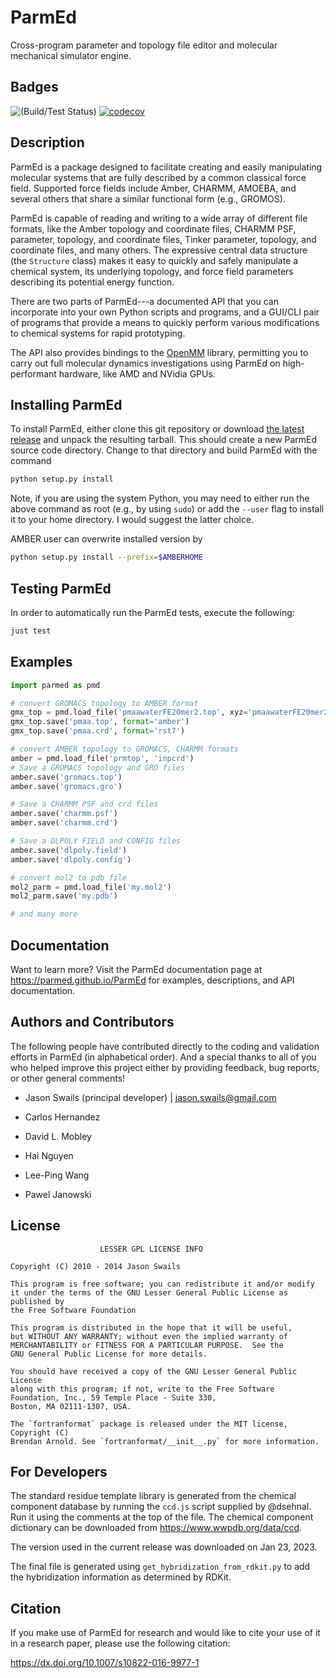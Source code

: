 # ParmEd

Cross-program parameter and topology file editor and molecular mechanical
simulator engine.

## Badges

![(Build/Test Status)](https://github.com/ParmEd/ParmEd/workflows/Tests/badge.svg)
[![codecov](https://codecov.io/gh/ParmEd/ParmEd/branch/master/graph/badge.svg)](https://codecov.io/gh/ParmEd/ParmEd)

## Description

ParmEd is a package designed to facilitate creating and easily manipulating
molecular systems that are fully described by a common classical force field.
Supported force fields include Amber, CHARMM, AMOEBA, and several others that
share a similar functional form (e.g., GROMOS).

ParmEd is capable of reading and writing to a wide array of different file
formats, like the Amber topology and coordinate files, CHARMM PSF, parameter,
topology, and coordinate files, Tinker parameter, topology, and coordinate
files, and many others. The expressive central data structure (the ``Structure``
class) makes it easy to quickly and safely manipulate a chemical system, its
underlying topology, and force field parameters describing its potential energy
function.

There are two parts of ParmEd---a documented API that you can incorporate into
your own Python scripts and programs, and a GUI/CLI pair of programs that
provide a means to quickly perform various modifications to chemical systems for
rapid prototyping.

The API also provides bindings to the [OpenMM](https://openmm.org)
library, permitting you to carry out full molecular dynamics investigations
using ParmEd on high-performant hardware, like AMD and NVidia GPUs.

## Installing ParmEd

To install ParmEd, either clone this git repository or download [the latest
release](https://github.com/ParmEd/ParmEd/releases) and unpack the resulting
tarball. This should create a new ParmEd source code directory. Change to that
directory and build ParmEd with the command

```sh
python setup.py install
```

Note, if you are using the system Python, you may need to either run the above
command as root (e.g., by using ``sudo``) or add the ``--user`` flag to install
it to your home directory. I would suggest the latter choice.

AMBER user can overwrite installed version by

```sh
python setup.py install --prefix=$AMBERHOME
```

## Testing ParmEd

In order to automatically run the ParmEd tests, execute the following:

```sh
just test
```

## Examples

```python
import parmed as pmd

# convert GROMACS topology to AMBER format
gmx_top = pmd.load_file('pmaawaterFE20mer2.top', xyz='pmaawaterFE20mer2.gro')
gmx_top.save('pmaa.top', format='amber')
gmx_top.save('pmaa.crd', format='rst7')

# convert AMBER topology to GROMACS, CHARMM formats
amber = pmd.load_file('prmtop', 'inpcrd')
# Save a GROMACS topology and GRO files
amber.save('gromacs.top')
amber.save('gromacs.gro')

# Save a CHARMM PSF and crd files
amber.save('charmm.psf')
amber.save('charmm.crd')

# Save a DLPOLY FIELD and CONFIG files
amber.save('dlpoly.field')
amber.save('dlpoly.config')

# convert mol2 to pdb file
mol2_parm = pmd.load_file('my.mol2')
mol2_parm.save('my.pdb')

# and many more
```

## Documentation

Want to learn more?  Visit the ParmEd documentation page at
https://parmed.github.io/ParmEd for examples, descriptions, and API
documentation.

## Authors and Contributors

The following people have contributed directly to the coding and validation
efforts in ParmEd (in alphabetical order).  And a special thanks to all of you
who helped improve this project either by providing feedback, bug reports, or
other general comments!

* Jason Swails (principal developer) | jason.swails@gmail.com

* Carlos Hernandez
* David L. Mobley
* Hai Nguyen
* Lee-Ping Wang
* Pawel Janowski

## License

```
                    LESSER GPL LICENSE INFO

Copyright (C) 2010 - 2014 Jason Swails

This program is free software; you can redistribute it and/or modify
it under the terms of the GNU Lesser General Public License as published by
the Free Software Foundation

This program is distributed in the hope that it will be useful,
but WITHOUT ANY WARRANTY; without even the implied warranty of
MERCHANTABILITY or FITNESS FOR A PARTICULAR PURPOSE.  See the
GNU General Public License for more details.

You should have received a copy of the GNU Lesser General Public License
along with this program; if not, write to the Free Software
Foundation, Inc., 59 Temple Place - Suite 330,
Boston, MA 02111-1307, USA.

The `fortranformat` package is released under the MIT license, Copyright (C)
Brendan Arnold. See `fortranformat/__init__.py` for more information.
```

## For Developers

The standard residue template library is generated from the chemical component database by running the `ccd.js` script
supplied by @dsehnal. Run it using the comments at the top of the file. The chemical component dictionary can be
downloaded from https://www.wwpdb.org/data/ccd.

The version used in the current release was downloaded on Jan 23, 2023.

The final file is generated using `get_hybridization_from_rdkit.py` to add the hybridization information as determined
by RDKit.

## Citation

If you make use of ParmEd for research and would like to cite your use of it in
a research paper, please use the following citation:

https://dx.doi.org/10.1007/s10822-016-9977-1
